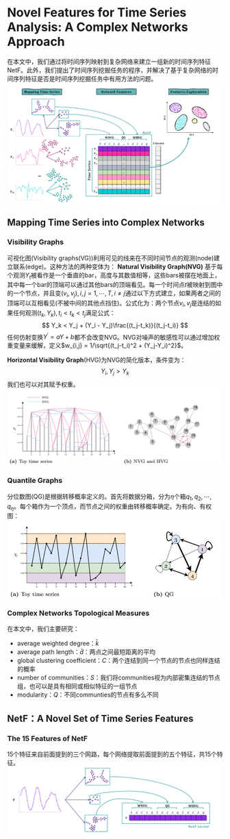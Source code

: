 # Novel Features for Time Series Analysis: A Complex Networks Approach

在本文中，我们通过将时间序列映射到复杂网络来建立一组新的时间序列特征NetF。此外，我们提出了时间序列挖掘任务的程序，并解决了基于复杂网络的时间序列特征是否是时间序列挖掘任务中有用方法的问题。
![](1.png)
## Mapping Time Series into Complex Networks

### Visibility Graphs
可视化图(Visibility graphs(VG))利用可见的线来在不同时间节点的观测(node)建立联系(edge)。这种方法的两种变体为：
**Natural Visibility Graph(NVG)** 基于每个观测$Y_t$被看作是一个垂直的bar，高度与其数值相等，这些bars被摆在地面上，其中每一个bar的顶端可以通过其他bars的顶端看见。每一个时间点$t$被映射到图中的一个节点，并且变$(v_i,v_j),i,j=1,\cdots,T,i\neq j$通过以下方式建立，如果两者之间的顶端可以互相看见(不被中间的其他点挡住)。公式化为：两个节点$v_i,v_j$是连结的如果任何观测$(t_k,Y_k),t_i < t_k < t_j$满足公式：
$$
Y_k < Y_j + (Y_i - Y_j)\frac{(t_j-t_k)}{(t_j-t_i)}
$$
任何仿射变换$Y^\prime = aY+b$都不会改变NVG。NVG对噪声的敏感性可以通过增加权重变量来缓解，定义$w_{i,j} = 1/\sqrt{(t_j-t_i)^2 + (Y_j-Y_i)^2}$。

**Horizontal Visibility Graph**(HVG)为NVG的简化版本，条件变为：
$$
Y_i, Y_j > Y_k
$$
我们也可以对其赋予权重。
![](2.png)

### Quantile Graphs

分位数图(QG)是根据转移概率定义的。首先将数据分箱，分为$\eta$个箱$q_1,q_2,\cdots,q_\eta$。每个箱作为一个顶点，而节点之间的权重由转移概率确定。为有向、有权图：
![](3.png)

### Complex Networks Topological Measures

在本文中，我们主要研究：
+ average weighted degree：$\bar{k}$
+ average path length：$\bar{d}$：两点之间最短距离的平均
+ global clustering coefficient：$C$：两个连结到同一个节点的节点也同样连结的概率
+ number of communities：$S$：我们将communities视为内部密集连结的节点组，也可以是具有相同或相似特征的一组节点
+ modularity：$Q$：不同communties的节点有多么不同

## NetF：A Novel Set of Time Series Features

### The 15 Features of NetF
15个特征来自前面提到的三个网路，每个网络提取前面提到的五个特征，共15个特征。
![](4.png)
